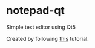 # notepad-qt
Simple text editor using Qt5

Created by following [this](https://doc.qt.io/qt-5/qtwidgets-tutorials-notepad-example.html) tutorial.
